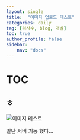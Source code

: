 ```yaml
---
layout: single
title:  "이미지 업로드 테스트"
categories: daily
tag: [리사수, blog, 개발]
toc: true
author_profile: false
sidebar:
    nav: "docs"
---
```

# TOC
## ㅎ

![이미지 테스트](../../images/83497_158585.jpg)


일단 서버 기동 했다...